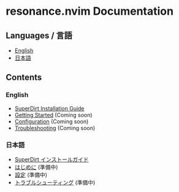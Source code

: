 # resonance.nvim Documentation

## Languages / 言語

- [English](./en/)
- [日本語](./ja/)

## Contents

### English
- [SuperDirt Installation Guide](./en/superdirt-install.md)
- [Getting Started](./en/getting-started.md) (Coming soon)
- [Configuration](./en/configuration.md) (Coming soon)
- [Troubleshooting](./en/troubleshooting.md) (Coming soon)

### 日本語
- [SuperDirt インストールガイド](./ja/superdirt-install.md)
- [はじめに](./ja/getting-started.md) (準備中)
- [設定](./ja/configuration.md) (準備中)
- [トラブルシューティング](./ja/troubleshooting.md) (準備中)